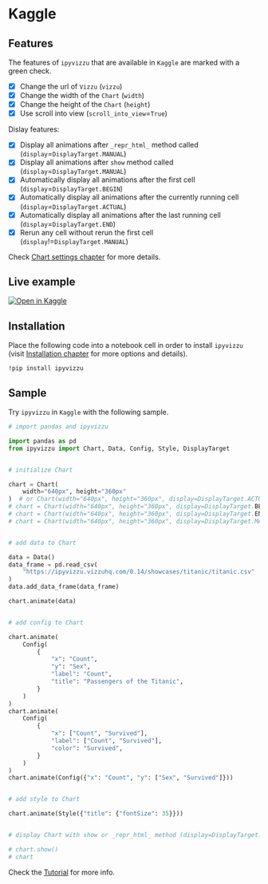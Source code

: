 # Kaggle

## Features

The features of `ipyvizzu` that are available in `Kaggle` are marked with a
green check.

- [x] Change the url of `Vizzu` (`vizzu`)
- [x] Change the width of the `Chart` (`width`)
- [x] Change the height of the `Chart` (`height`)
- [x] Use scroll into view (`scroll_into_view`=`True`)

Dislay features:

- [x] Display all animations after `_repr_html_` method called
  (`display`=`DisplayTarget.MANUAL`)
- [x] Display all animations after `show` method called
  (`display`=`DisplayTarget.MANUAL`)
- [x] Automatically display all animations after the first cell
  (`display`=`DisplayTarget.BEGIN`)
- [x] Automatically display all animations after the currently running cell
  (`display`=`DisplayTarget.ACTUAL`)
- [x] Automatically display all animations after the last running cell
  (`display`=`DisplayTarget.END`)
- [x] Rerun any cell without rerun the first cell
  (`display`!=`DisplayTarget.MANUAL`)

Check [Chart settings chapter](../../tutorial/chart_settings.md) for more
details.

## Live example

[![Open in Kaggle](https://kaggle.com/static/images/open-in-kaggle.svg)](https://www.kaggle.com/dvidandrsvgh/ipyvizzu-demo)

## Installation

Place the following code into a notebook cell in order to install `ipyvizzu`
(visit [Installation chapter](../../installation.md) for more options and
details).

```
!pip install ipyvizzu
```

## Sample

Try `ipyvizzu` in `Kaggle` with the following sample.

```python
# import pandas and ipyvizzu

import pandas as pd
from ipyvizzu import Chart, Data, Config, Style, DisplayTarget


# initialize Chart

chart = Chart(
    width="640px", height="360px"
)  # or Chart(width="640px", height="360px", display=DisplayTarget.ACTUAL)
# chart = Chart(width="640px", height="360px", display=DisplayTarget.BEGIN)
# chart = Chart(width="640px", height="360px", display=DisplayTarget.END)
# chart = Chart(width="640px", height="360px", display=DisplayTarget.MANUAL)


# add data to Chart

data = Data()
data_frame = pd.read_csv(
    "https://ipyvizzu.vizzuhq.com/0.14/showcases/titanic/titanic.csv"
)
data.add_data_frame(data_frame)

chart.animate(data)


# add config to Chart

chart.animate(
    Config(
        {
            "x": "Count",
            "y": "Sex",
            "label": "Count",
            "title": "Passengers of the Titanic",
        }
    )
)
chart.animate(
    Config(
        {
            "x": ["Count", "Survived"],
            "label": ["Count", "Survived"],
            "color": "Survived",
        }
    )
)
chart.animate(Config({"x": "Count", "y": ["Sex", "Survived"]}))


# add style to Chart

chart.animate(Style({"title": {"fontSize": 35}}))


# display Chart with show or _repr_html_ method (display=DisplayTarget.MANUAL)

# chart.show()
# chart
```

Check the [Tutorial](../../tutorial/index.md) for more info.
